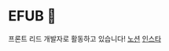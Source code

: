 # EFUB 🍻
프론트 리드 개발자로 활동하고 있습니다!
[노션](https://www.notion.so/EFUB-d5a045a85801423fa49d85a0e7611d22)
[인스타](https://www.instagram.com/ewha_efub/?hl=ko)
